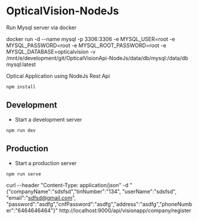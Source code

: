 # OpticalVision-NodeJs

Run Mysql server via docker

 docker run -d --name mysql -p 3306:3306 -e MYSQL_USER=root -e MYSQL_PASSWORD=root -e MYSQL_ROOT_PASSWORD=root -e MYSQL_DATABASE=opticalvision -v /mnt/e/development/git/OpticalVisionApi-NodeJs/data/db/mysql:/data/db mysql:latest

Optical Application using NodeJs Rest Api

```
npm install
```

## Development
- Start a development server
```
npm run dev
```

## Production
- Start a production server
```
npm run serve
```

curl --header "Content-Type: application/json" -d "{\"companyName\":\"sdsfsd\",\"tinNumber\":\"134\", \"userName\":\"sdsfsd\", \"email\":\"sdfsd@gmail.com\", \"password\":\"asdfg\",\"cnfPassword\":\"asdfg\",\"address\":\"asdfg\",\"phoneNumber\":\"6464646464\"}" http://localhost:9000/api/visionapp/company/register
